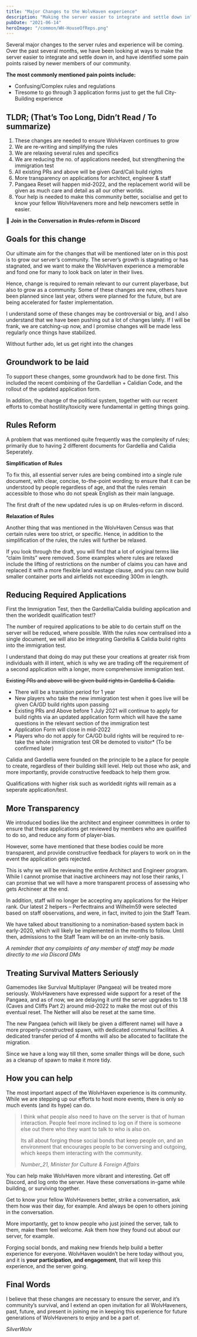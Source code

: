 ```yaml
---
title: "Major Changes to the WolvHaven experience"
description: "Making the server easier to integrate and settle down in"
pubDate: "2021-06-14"
heroImage: "/common/WH-HouseOfReps.png"
---
```


Several major changes to the server rules and experience will be coming. Over the past several months, we have been looking at ways to make the server easier to integrate and settle down in, and have identified some pain points raised by newer members of our community.

**The most commonly mentioned pain points include:**
- Confusing/Complex rules and regulations
- Tiresome to go through 3 application forms just to get the full City-Building experience

## TLDR; (That’s Too Long, Didn’t Read / To summarize)
1. These changes are needed to ensure WolvHaven continues to grow
2. We are re-writing and simplifying the rules
3. We are relaxing several rules and specifics
4. We are reducing the no. of applications needed, but strengthening the immigration test
5. All existing PRs and above will be given Gard/Cali build rights
6. More transparency on applications for architect, engineer & staff
7. Pangaea Reset will happen mid-2022, and the replacement world will be given as much care and detail as all our other worlds.
8. Your help is needed to make this community better, socialise and get to know your fellow WolvHaveners more and help newcomers settle in easier.

**💬 Join in the Conversation in #rules-reform in Discord**

## Goals for this change

Our ultimate aim for the changes that will be mentioned later on in this post is to grow our server’s community. The server’s growth is stagnating or has stagnated, and we want to make the WolvHaven experience a memorable and fond one for many to look back on later in their lives.

Hence, change is required to remain relevant to our current playerbase, but also to grow as a community. Some of these changes are new, others have been planned since last year, others were planned for the future, but are being accelerated for faster implementation.

I understand some of these changes may be controversial or big, and I also understand that we have been pushing out a lot of changes lately. If I will be frank, we are catching-up now, and I promise changes will be made less regularly once things have stabilized.

Without further ado, let us get right into the changes

## Groundwork to be laid

To support these changes, some groundwork had to be done first. This included the recent combining of the Gardellian + Calidian Code, and the rollout of the updated application form.

In addition, the change of the political system, together with our recent efforts to combat hostility/toxicity were fundamental in getting things going.

## Rules Reform

A problem that was mentioned quite frequently was the complexity of rules; primarily due to having 2 different documents for Gardellia and Calidia Seperately.

**Simplification of Rules**

To fix this, all essential server rules are being combined into a single rule document, with clear, concise, to-the-point wording; to ensure that it can be understood by people regardless of age, and that the rules remain accessible to those who do not speak English as their main language.

The first draft of the new updated rules is up on #rules-reform in discord.

**Relaxation of Rules**

Another thing that was mentioned in the WolvHaven Census was that certain rules were too strict, or specific. Hence, in addition to the simplification of the rules, the rules will further be relaxed.

If you look through the draft, you will find that a lot of original terms like “claim limits” were removed. Some examples where rules are relaxed include the lifting of restrictions on the number of claims you can have and replaced it with a more flexible land wastage clause, and you can now build smaller container ports and airfields not exceeding 300m in length.

## Reducing Required Applications

First the Immigration Test, then the Gardellia/Calidia building application and then the worldedit qualification test!?

The number of required applications to be able to do certain stuff on the server will be reduced, where possible. With the rules now centralised into a single document, we will also be integrating Gardellia & Calidia build rights into the immigration test.

I understand that doing do may put these your creations at greater risk from individuals with ill intent, which is why we are trading off the requirement of a second application with a longer, more comprehensive immigration test.

~~Existing PRs and above will be given build rights in Gardellia & Calidia.~~

- There will be a transition period for 1 year
- New players who take the new immigration test when it goes live will be given CA/GD build rights upon passing
- Existing PRs and Above before 1 July 2021 will continue to apply for build rights via an updated application form which will have the same questions in the relevant section of the immigration test
- Application Form will close in mid-2022
- Players who do not apply for CA/GD build rights will be required to re-take the whole immigration test OR be demoted to visitor* (To be confirmed later)

Calidia and Gardellia were founded on the principle to be a place for people to create, regardless of their building skill level. Help out those who ask, and more importantly, provide constructive feedback to help them grow.

Qualifications with higher risk such as worldedit rights will remain as a seperate application/test.

## More Transparency

We introduced bodies like the architect and engineer committees in order to ensure that these applications get reviewed by members who are qualified to do so, and reduce any form of player-bias.

However, some have mentioned that these bodies could be more transparent, and provide constructive feedback for players to work on in the event the application gets rejected.

This is why we will be reviewing the entire Architect and Engineer program. While I cannot promise that inactive archineers may not lose their ranks, I can promise that we will have a more transparent process of assessing who gets Archineer at the end.

In addition, staff will no longer be accepting any applications for the Helper rank. Our latest 2 helpers – Perfecttrains and Wilhelm59 were selected based on staff observations, and were, in fact, invited to join the Staff Team.

We have talked about transitioning to a nomination-based system back in early-2020, which will likely be implemented in the months to follow. Until then, admissions to the Staff Team will be on an invite-only basis.

*A reminder that any complaints of any member of staff may be made directly to me via Discord DMs*

## Treating Survival Matters Seriously

Gamemodes like Survival Multiplayer (Pangaea) will be treated more seriously. WolvHaveners have expressed wide support for a reset of the Pangaea, and as of now, we are delaying it until the server upgrades to 1.18 (Caves and Cliffs Part 2) around mid-2022 to make the most out of this eventual reset. The Nether will also be reset at the same time.

The new Pangaea (which will likely be given a different name) will have a more properly-constructred spawn, with dedicated communal facilities. A dedicated transfer period of 4 months will also be allocated to facilitate the migration.

Since we have a long way till then, some smaller things will be done, such as a cleanup of spawn to make it more tidy.

## How you can help

The most important aspect of the WolvHaven experience is its community. While we are stepping up our efforts to host more events, there is only so much events (and its hype) can do.

> I think what people also need to have on the server is that of human interaction. People feel more inclined to log on if there is someone else out there who they want to talk to who is also on.
>
> Its all about forging those social bonds that keep people on, and an environment that encourages people to be conversing and outgoing, which keeps them interacting with the community.
>
> *Number_21, Minister for Culture & Foreign Affairs*

You can help make WolvHaven more vibrant and interesting. Get off Discord, and log onto the server. Have these conversations in-game while building, or surviving together.

Get to know your fellow WolvHaveners better, strike a conversation, ask them how was their day, for example. And always be open to others joining in the conversation.

More importantly, get to know people who just joined the server, talk to them, make them feel welcome. Ask them how they found out about our server, for example.

Forging social bonds, and making new friends help build a better experience for everyone. WolvHaven wouldn’t be here today without you, and it is **your participation, and engagement**, that will keep this experience, and the server going.

## Final Words

I believe that these changes are necessary to ensure the server, and it’s community’s survival, and I extend an open invitation for all WolvHaveners, past, future, and present in joining me in keeping this experience for future generations of WolvHaveners to enjoy and be a part of.

*SilverWolv*